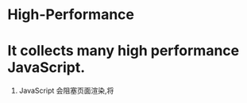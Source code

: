 # High-Performance
It collects many high performance JavaScript.
=
1. JavaScript 会阻塞页面渲染,将<script>标签放在boby底部
2. ***减少<script>的数量***,通过合并script标签,使用打包工具或者专门的合并处理器来合并。
3. ***defer***, 在script标签中添加这个属性,如果浏览器支持,就可以延迟加载script标签,延迟加载就是在页面加载完之后,在加载JavaScript?
4. 动态加载JavaScript标签script:
	
	```
	var script = document.createElement("script");
	script.type = "text/javascript";
	script.src = "xxx.js";
	document.getElementsByTagName("head")[0].appendChild(script);
	```
	这种动态加载的一般放在head标签中
	这种动态加载的脚本加载完之后会自执行,如果该脚本中使用了其他加载未完成的脚本,就会报错
	在Chrome,Safari,Firefox等浏览器中:
	
	```
	script.onload = function() {
		// TO DO
	}
	```
IE中使用***readyState***:

	```
	function loadScript (url, callback) {
	  var script = document.createElement("script");
	  script.type = "text/javascript";
	  if (script.readyState) {//IE
      	script.onreadystatechange = function(){
        	if (script.readyState == "loaded" || script.readyState == "comlete"){//一定是这两种状态结束
          		script.onreadystatechange = null;
          		callback();
        	}
      	}
      } else {
      	script.onload = function() {
        	callback();
      	};
      }
    	script.src = url;
    	document.getElementsByTagName("head")[0].appendChild(script);
	}
	```
5.Firefox 和 Opera能保证脚本按顺序执行，但其他浏览器有些是按照从服务器返回的顺序下载和执行。
  loadScript("file1.js",function()) {
    loadScript("file2.js",function()) {
      //ToDo
    }
  }
  这样就会先file1.js 再file2.js,但是最好的都是将两个file按顺序合并在一起。
6. 使用***XMLHttpRequest***脚本注入

  ```
  var xhr = new XMLHttpRequest();
  var.open("get","file1.js",true);
  xhr.onreadystatechange = function() {
    if (xhr.readyStatus ==4 ) {
      if (xhr.status >= 200 && xhr.status < 300 || xhr.status == 304) {
        var script = document.createElement("script");
        script.type = "text/javascript";
        script.text = xhr.responseText;
        document.body.appendChild(script);
      }
    }
  };
  xhr.send(null);
  ```
  优点：所有浏览器都可以支持这种方法，且不会加载完自执行。
  缺点：不可以跨域
  
7. 如果某个跨作用域的值在函数中被引用一次以上，那么就把它存储到局部变量里。因为标识符深度越大，读写越慢。
8. with 和 try...catch 会产生一个新变量，并置于作用域链顶端，访问这个新变量的所有属性速度会很快，但于此同时，访问其他的作用域变量的速度都会变慢。
9. 搜索原型链越深，速度越慢。
10. 对象成员嵌套越深，读取速度就会越慢。执行location.href比执行window.location.href要快。所以缓存成员变量可以提升执行速度。
                                               
                                              
  
  
  
  
  
  
  
  
  
  
  
  
  
  
  
  
  
  
  
  
  
  
  
  
  
  
  
  
  
  
  
  
  
  
  
  
  
  
  
  
  
  
  
  
  
  
  
  
  
  
  
  
  
  
  
  
  
  
  
  
  
  
  
  
  
  
  
  
  
  
  
  
  
  
  
  
  
  
  
  
  
  
  
  
  
  
  
  
  
  
  
  
